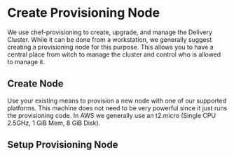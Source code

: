 # Create Provisioning Node
We use chef-provisioning to create, upgrade, and manage the Delivery Cluster. While it can be done from a workstation, we generally suggest creating a provisioning node for this purpose. This allows you to have a central place from witch to manage the cluster and control who is allowed to manage it.

## Create Node
Use your existing means to provision a new node with one of our supported platforms. This machine does not need to be very powerful since it just runs the provisioning code. In AWS we generally use an t2.micro (Single CPU 2.5GHz, 1 GiB Mem, 8 GiB Disk).

## Setup Provisioning Node
